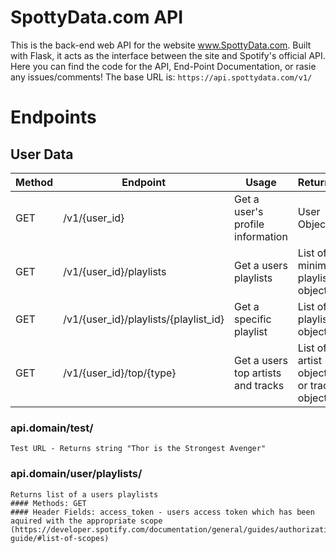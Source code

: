 # SpottyData.com API

This is the back-end web API for the website www.SpottyData.com. Built with Flask, it acts as the interface between the site and Spotify's official API. Here you can find the code for the API, End-Point Documentation, or rasie any issues/comments! The base URL is: `https://api.spottydata.com/v1/`

# Endpoints

## User Data
| Method | Endpoint                              | Usage                              | Returns                                 | Resources   |
|--------|---------------------------------------|------------------------------------|-----------------------------------------|-------------|
| GET    | /v1/{user_id}                         | Get a user's profile information   | User Object                             | Spotify API |
| GET    | /v1/{user_id}/playlists               | Get a users playlists              | List of minimal playlist objects        | Spotify API |
| GET    | /v1/{user_id}/playlists/{playlist_id} | Get a specific playlist            | List of playlist objects                | Spotify API |
| GET    | /v1/{user_id}/top/{type}              | Get a users top artists and tracks | List of artist objects or track objects | Spotify API |
### api.domain/test/
    Test URL - Returns string "Thor is the Strongest Avenger"

### api.domain/user/playlists/
    Returns list of a users playlists
    #### Methods: GET
    #### Header Fields: access_token - users access token which has been aquired with the appropriate scope (https://developer.spotify.com/documentation/general/guides/authorization-guide/#list-of-scopes)
   

